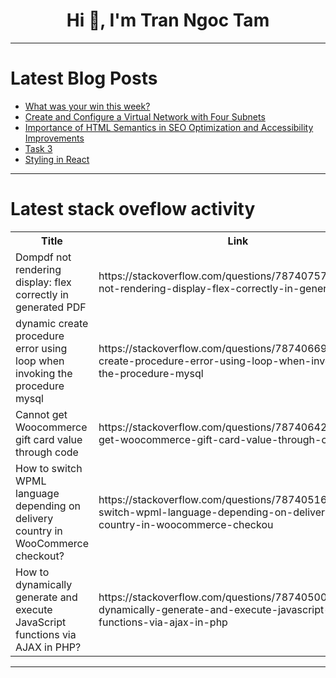 <h1 align="center">Hi 👋, I'm Tran Ngoc Tam</h1>

---

# Latest Blog Posts 
<!-- BLOG-POST-LIST:START -->
- [What was your win this week?](https://dev.to/devteam/what-was-your-win-this-week-2gej)
- [Create and Configure a Virtual Network with Four Subnets](https://dev.to/dera2024/how-to-create-and-configure-a-virtual-network-with-four-subnets-o40)
- [Importance of HTML Semantics in SEO Optimization and Accessibility Improvements](https://dev.to/sharon_wangui_/importance-of-html-semantics-in-seo-optimization-and-accessibility-improvements-jk9)
- [Task 3](https://dev.to/tamizh/task-3-56j1)
- [Styling in React](https://dev.to/imparth/styling-in-react-594n)
<!-- BLOG-POST-LIST:END -->

---

# Latest stack oveflow activity
<table>
  <tr><th>Title</th><th>Link</th></tr>
  <!-- STACKOVERFLOW:START --><tr><td>Dompdf not rendering display: flex correctly in generated PDF</td><td>https://stackoverflow.com/questions/78740757/dompdf-not-rendering-display-flex-correctly-in-generated-pdf</td></tr><tr><td>dynamic create procedure error using loop when invoking the procedure mysql</td><td>https://stackoverflow.com/questions/78740669/dynamic-create-procedure-error-using-loop-when-invoking-the-procedure-mysql</td></tr><tr><td>Cannot get Woocommerce gift card value through code</td><td>https://stackoverflow.com/questions/78740642/cannot-get-woocommerce-gift-card-value-through-code</td></tr><tr><td>How to switch WPML language depending on delivery country in WooCommerce checkout?</td><td>https://stackoverflow.com/questions/78740516/how-to-switch-wpml-language-depending-on-delivery-country-in-woocommerce-checkou</td></tr><tr><td>How to dynamically generate and execute JavaScript functions via AJAX in PHP?</td><td>https://stackoverflow.com/questions/78740500/how-to-dynamically-generate-and-execute-javascript-functions-via-ajax-in-php</td></tr><!-- STACKOVERFLOW:END -->
</table>

---



